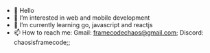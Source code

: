 - 👋 Hello
- 👀 I’m interested in web and mobile development
- 🌱 I’m currently learning go, javascript and reactjs
- 📫 How to reach me: Gmail: framecodechaos@gmail.com; Discord: chaosisframecode;;
